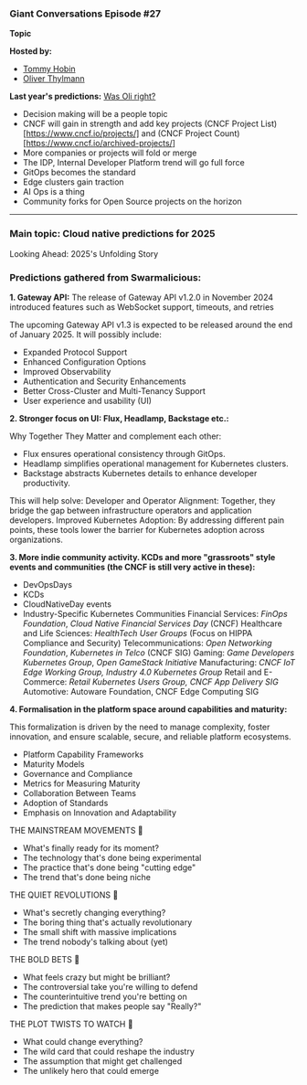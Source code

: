 ### Giant Conversations Episode #27

**Topic** 


**Hosted by:** 

* [Tommy Hobin](https://twitter.com/tommyhobin)
* [Oliver Thylmann](https://twitter.com/othylmann)

**Last year's predictions:** [Was Oli right?](https://www.giantswarm.io/blog/cloud-native-predictions-for-2024) 

- Decision making will be a people topic
- CNCF will gain in strength and add key projects (CNCF Project List)[https://www.cncf.io/projects/] and (CNCF Project Count)[https://www.cncf.io/archived-projects/]
- More companies or projects will fold or merge
- The IDP, Internal Developer Platform trend will go full force
- GitOps becomes the standard
- Edge clusters gain traction
- AI Ops is a thing
- Community forks for Open Source projects on the horizon
------------------------------------------------------------------------------------------------------------------------------
### Main topic: Cloud native predictions for 2025

Looking Ahead: 2025's Unfolding Story

### Predictions gathered from Swarmalicious:

**1. Gateway API:**
The release of Gateway API v1.2.0 in November 2024 introduced features such as WebSocket support, timeouts, and retries

The upcoming Gateway API v1.3 is expected to be released around the end of January 2025. It will possibly include:
- Expanded Protocol Support
- Enhanced Configuration Options
- Improved Observability
- Authentication and Security Enhancements
- Better Cross-Cluster and Multi-Tenancy Support
- User experience and usability (UI)

**2. Stronger focus on UI: Flux, Headlamp, Backstage etc.:**

Why Together They Matter and complement each other:
- Flux ensures operational consistency through GitOps.
- Headlamp simplifies operational management for Kubernetes clusters.
- Backstage abstracts Kubernetes details to enhance developer productivity.

This will help solve:
Developer and Operator Alignment: Together, they bridge the gap between infrastructure operators and application developers.
Improved Kubernetes Adoption: By addressing different pain points, these tools lower the barrier for Kubernetes adoption across organizations.

**3. More indie community activity. KCDs and more "grassroots" style events and communities (the CNCF is still very active in these):** 
- DevOpsDays
- KCDs
- CloudNativeDay events
- Industry-Specific Kubernetes Communities
Financial Services: _FinOps Foundation_, _Cloud Native Financial Services Day_ (CNCF)
Healthcare and Life Sciences: _HealthTech User Groups_ (Focus on HIPPA Compliance and Security)
Telecommunications: _Open Networking Foundation_, _Kubernetes in Telco_ (CNCF SIG)
Gaming: _Game Developers Kubernetes Group_, _Open GameStack Initiative_
Manufacturing: _CNCF IoT Edge Working Group,_ _Industry 4.0 Kubernetes Group_
Retail and E-Commerce: _Retail Kubernetes Users Group,_ _CNCF App Delivery SIG_
Automotive: Autoware Foundation, CNCF Edge Computing SIG

**4. Formalisation in the platform space around capabilities and maturity:**

This formalization is driven by the need to manage complexity, foster innovation, and ensure scalable, secure, and reliable platform ecosystems.
- Platform Capability Frameworks
- Maturity Models
- Governance and Compliance
- Metrics for Measuring Maturity
- Collaboration Between Teams
- Adoption of Standards
- Emphasis on Innovation and Adaptability


THE MAINSTREAM MOVEMENTS 🌊

- What's finally ready for its moment?
- The technology that's done being experimental
- The practice that's done being "cutting edge"
- The trend that's done being niche

THE QUIET REVOLUTIONS 🌱

- What's secretly changing everything?
- The boring thing that's actually revolutionary
- The small shift with massive implications
- The trend nobody's talking about (yet)

THE BOLD BETS 🎲

- What feels crazy but might be brilliant?
- The controversial take you're willing to defend
- The counterintuitive trend you're betting on
- The prediction that makes people say "Really?"

THE PLOT TWISTS TO WATCH 🔄

- What could change everything?
- The wild card that could reshape the industry
- The assumption that might get challenged
- The unlikely hero that could emerge
